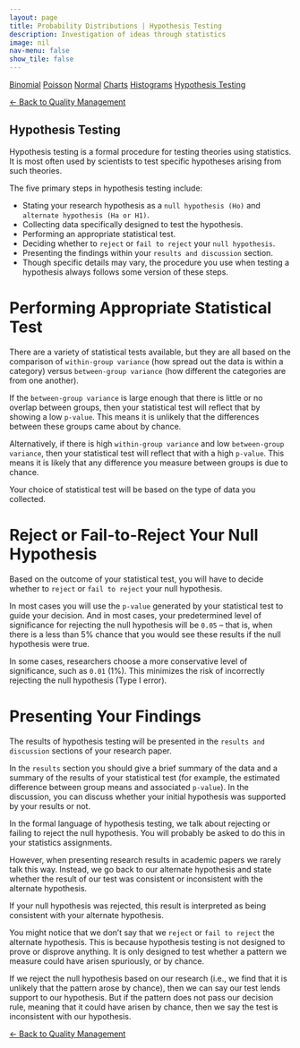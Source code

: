 ```yaml
---
layout: page
title: Probability Distributions | Hypothesis Testing
description: Investigation of ideas through statistics
image: nil
nav-menu: false
show_tile: false
---
```


<a href="binomial.html" class="button small">Binomial</a>
<a href="poisson.html" class="button small">Poisson</a>
<a href="normal" class="button small">Normal</a>
<a href="charts" class="button small">Charts</a>
<a href="histograms.html" class="button small">Histograms</a>
<a href="hypothesis-testing.html" class="button special small">Hypothesis Testing</a>

<a href="/quality-management">&#x2190; Back to Quality Management</a>

## Hypothesis Testing

Hypothesis testing is a formal procedure for testing theories using statistics. It is most often used by scientists to test specific hypotheses arising from such theories.

The five primary steps in hypothesis testing include:

- Stating your research hypothesis as a `null hypothesis (Ho)` and `alternate hypothesis (Ha or H1)`.
- Collecting data specifically designed to test the hypothesis.
- Performing an appropriate statistical test.
- Deciding whether to `reject` or `fail to reject` your `null hypothesis`.
- Presenting the findings within your `results and discussion` section.
- Though specific details may vary, the procedure you use when testing a hypothesis always follows some version of these steps.

# Performing Appropriate Statistical Test

There are a variety of statistical tests available, but they are all based on the comparison of `within-group variance` (how spread out the data is within a category) versus `between-group variance` (how different the categories are from one another).

If the `between-group variance` is large enough that there is little or no overlap between groups, then your statistical test will reflect that by showing a low `p-value`. This means it is unlikely that the differences between these groups came about by chance.

Alternatively, if there is high `within-group variance` and low `between-group variance`, then your statistical test will reflect that with a high `p-value`. This means it is likely that any difference you measure between groups is due to chance.

Your choice of statistical test will be based on the type of data you collected.

# Reject or Fail-to-Reject Your Null Hypothesis

Based on the outcome of your statistical test, you will have to decide whether to `reject` or `fail to reject` your null hypothesis.

In most cases you will use the `p-value` generated by your statistical test to guide your decision. And in most cases, your predetermined level of significance for rejecting the null hypothesis will be `0.05` – that is, when there is a less than 5% chance that you would see these results if the null hypothesis were true.

In some cases, researchers choose a more conservative level of significance, such as `0.01` (1%). This minimizes the risk of incorrectly rejecting the null hypothesis (Type I error).

# Presenting Your Findings

The results of hypothesis testing will be presented in the `results and discussion` sections of your research paper.

In the `results` section you should give a brief summary of the data and a summary of the results of your statistical test (for example, the estimated difference between group means and associated `p-value`). In the discussion, you can discuss whether your initial hypothesis was supported by your results or not.

In the formal language of hypothesis testing, we talk about rejecting or failing to reject the null hypothesis. You will probably be asked to do this in your statistics assignments.

However, when presenting research results in academic papers we rarely talk this way. Instead, we go back to our alternate hypothesis and state whether the result of our test was consistent or inconsistent with the alternate hypothesis.

If your null hypothesis was rejected, this result is interpreted as being consistent with your alternate hypothesis.

You might notice that we don’t say that we `reject` or `fail to reject` the alternate hypothesis. This is because hypothesis testing is not designed to prove or disprove anything. It is only designed to test whether a pattern we measure could have arisen spuriously, or by chance.

If we reject the null hypothesis based on our research (i.e., we find that it is unlikely that the pattern arose by chance), then we can say our test lends support to our hypothesis. But if the pattern does not pass our decision rule, meaning that it could have arisen by chance, then we say the test is inconsistent with our hypothesis.

<a href="/quality-management">&#x2190; Back to Quality Management</a>
